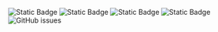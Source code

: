 ![Static Badge](https://img.shields.io/badge/blacklists-60-000000) ![Static Badge](https://img.shields.io/badge/blacklisted-2692799-cc0000) ![Static Badge](https://img.shields.io/badge/whitelisted-2242-00CC00) ![Static Badge](https://img.shields.io/badge/streaming_blacklist-28106-000000) ![GitHub issues](https://img.shields.io/github/issues/fabriziosalmi/blacklists)
